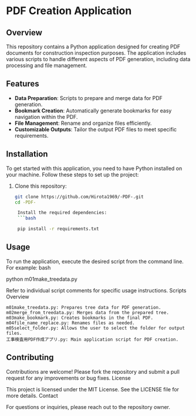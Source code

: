 # PDF Creation Application

## Overview

This repository contains a Python application designed for creating PDF documents for construction inspection purposes. The application includes various scripts to handle different aspects of PDF generation, including data processing and file management.

## Features

- **Data Preparation**: Scripts to prepare and merge data for PDF generation.
- **Bookmark Creation**: Automatically generate bookmarks for easy navigation within the PDF.
- **File Management**: Rename and organize files efficiently.
- **Customizable Outputs**: Tailor the output PDF files to meet specific requirements.

## Installation

To get started with this application, you need to have Python installed on your machine. Follow these steps to set up the project:

1. Clone this repository:
   ```bash
   git clone https://github.com/Hirota1969/-PDF-.git
   cd -PDF-

    Install the required dependencies:
    ```bash

    pip install -r requirements.txt

## Usage

To run the application, execute the desired script from the command line. For example:
bash

python m01make_treedata.py

Refer to individual script comments for specific usage instructions.
Scripts Overview

    m01make_treedata.py: Prepares tree data for PDF generation.
    m02merge_from_treedata.py: Merges data from the prepared tree.
    m03make_bookmark.py: Creates bookmarks in the final PDF.
    m04file_name_replace.py: Renames files as needed.
    m05select_folder.py: Allows the user to select the folder for output files.
    工事検査用PDF作成アプリ.py: Main application script for PDF creation.

## Contributing

Contributions are welcome! Please fork the repository and submit a pull request for any improvements or bug fixes.
License

This project is licensed under the MIT License. See the LICENSE file for more details.
Contact

For questions or inquiries, please reach out to the repository owner.
